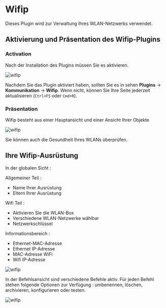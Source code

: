 # Wifip
Dieses Plugin wird zur Verwaltung Ihres WLAN-Netzwerks verwendet.

## Aktivierung und Präsentation des Wifip-Plugins
### Activation
Nach der Installation des Plugins müssen Sie es aktivieren.

![wifip](/images/activation.png)

Nachdem Sie das Plugin aktiviert haben, sollten Sie es in sehen  **Plugins** → **Kommunikation** → **Wifip**. Wenn nicht, können Sie Ihre Seite jederzeit aktualisieren (``Ctrl+F5`` oder ``Cmd+R``).

### Präsentation

Wifip besteht aus einer Hauptansicht und einer Ansicht Ihrer Objekte

![wifip](/images/bases.png)

Sie können auch die Gesundheit Ihres WLANs überprüfen.

## Ihre Wifip-Ausrüstung

In der globalen Sicht :

Allgemeiner Teil :

* Name Ihrer Ausrüstung
* Eltern Ihrer Ausrüstung

Wifi Teil :

* Aktivieren Sie die WLAN-Box
* Verschiedene WLAN-Netzwerke wählbar
* Netzwerkschlüssel

Informationsbereich :

* Ethernet-MAC-Adresse
* Ethernet IP-Adresse
* MAC-Adresse WiFi
* Wifi IP-Adresse

![wifip](/images/equipement.png)

In der Befehlsansicht sind verschiedene Befehle aktiv. Für jeden Befehl stehen folgende Optionen zur Verfügung : umbenennen, löschen, archivieren, konfigurieren oder testen.

![wifip](/images/commande.png)
